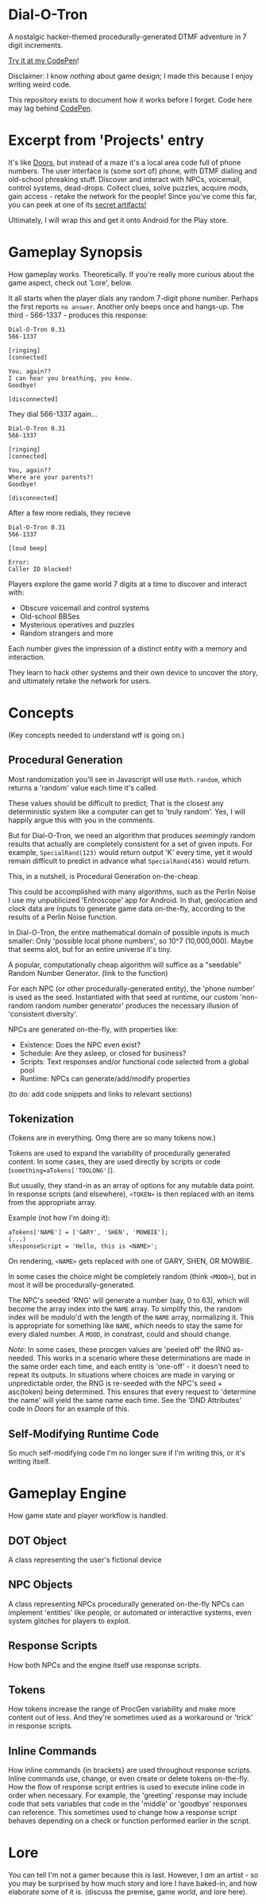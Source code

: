 # Dial-O-Tron
A nostalgic hacker-themed procedurally-generated DTMF adventure in 7 digit increments.

[Try it at my CodePen](https://codepen.io/Unhacker/full/VwowxWL)!

Disclaimer: I know *nothing* about game design; I made this because I enjoy writing weird code.

This repository exists to document how it works before I forget. Code here may lag behind [CodePen](https://codepen.io/Unhacker/full/VwowxWL).

# Excerpt from 'Projects' entry

It's like [Doors](https://github.com/diemastermonkey/doors), but instead of a maze it's a local area code full of phone numbers. The user interface is (some sort of) phone, with DTMF dialing and old-school phreaking stuff. Discover and interact with NPCs, voicemail, control systems, dead-drops. Collect clues, solve puzzles, acquire mods, gain access - retake the network for the people! Since you've come this far, you can peek at one of its [secret artifacts!](https://pastebin.com/raw/sudbDdHF)

Ultimately, I will wrap this and get it onto Android for the Play store.

# Gameplay Synopsis
How gameplay works. Theoretically. If you're really more curious about the game aspect, check out 'Lore', below.

It all starts when the player dials any random 7-digit phone number. Perhaps the first reports `no answer`. Another only beeps once and hangs-up. The third - 566-1337 - produces this response:
```
Dial-O-Tron 0.31
566-1337

[ringing]
[connected]

You, again??
I can hear you breathing, you know.
Goodbye!

[disconnected]
```
They dial 566-1337 again...
```
Dial-O-Tron 0.31
566-1337

[ringing]
[connected]

You, again??
Where are your parents?!
Goodbye!

[disconnected]
```

After a few more redials, they recieve 
```
Dial-O-Tron 0.31
566-1337

[loud beep]

Error:
Caller ID blocked!
```

Players explore the game world 7 digits at a time to discover and interact with:
* Obscure voicemail and control systems
* Old-school BBSes
* Mysterious operatives and puzzles
* Random strangers and more

Each number gives the impression of a distinct entity with a memory and interaction.

They learn to hack other systems and their own device to uncover the story, and ultimately retake the network for users.

# Concepts 
(Key concepts needed to understand wtf is going on.)

## Procedural Generation
Most randomization you'll see in Javascript will use `Math.random`, which returns a 'random' value each time it's called. 

These values should be difficult to predict; That is the closest any deterministic system like a computer can get to 'truly random'. Yes, I will happily argue this with you in the comments.

But for Dial-O-Tron, we need an algorithm that produces *seemingly* random results that actually are completely consistent for a set of given inputs. For example, `SpecialRand(123)` would return output 'K' every time, yet it would remain difficult to predict in advance what `SpecialRand(456)` would return.

This, in a nutshell, is Procedural Generation on-the-cheap.

This could be accomplished with many algorithms, such as the Perlin Noise I use my unpublicized 'Entroscope' app for Android. In that, geolocation and clock data are inputs to generate game data on-the-fly, according to the results of a Perlin Noise function.

In Dial-O-Tron, the entire mathematical domain of possible inputs is much smaller: Only 'possible local phone numbers', so 10^7 (10,000,000). Maybe that seems alot, but for an entire universe it's tiny. 

A popular, computationally cheap algorithm will suffice as a "seedable" Random Number Generator. (link to the function)

For each NPC (or other procedurally-generated entity), the 'phone number' is used as the seed. Instantiated with that seed at runtime, our custom 'non-random random number generator' produces the necessary illusion of 'consistent diversity'.

NPCs are generated on-the-fly, with properties like:

* Existence: Does the NPC even exist?
* Schedule: Are they asleep, or closed for business?
* Scripts: Text responses and/or functional code selected from a global pool
* Runtime: NPCs can generate/add/modify properties

(to do: add code snippets and links to relevant sections)

## Tokenization
(Tokens are in everything. Omg there are so many tokens now.)

Tokens are used to expand the variability of procedurally generated content.  In some cases, they are used directly by scripts or code (`something=aTokens['TOOLONG']`).

But usually, they stand-in as an array of options for any mutable data point. In response scripts (and elsewhere), `<TOKEN>` is then replaced with an items from the appropriate array. 

Example (not how I'm doing it):
```
aTokens['NAME'] = ['GARY', 'SHEN', 'MOWBIE'];
(...)
sResponseScript = 'Hello, this is <NAME>';
```
On rendering, `<NAME>` gets replaced with one of GARY, SHEN, OR MOWBIE. 

In some cases the choice might be completely random (think `<MOOD>`), but in most it will be procedurally-generated.

The NPC's seeded 'RNG' will generate a number (say, 0 to 63), which will become the array index into the `NAME` array. To simplify this, the random index will be modulo'd with the length of the `NAME` array, normalizing it. This is appropriate for something like `NAME`, which needs to stay the same for every dialed number. A `MOOD`, in constrast, could and should change.

*Note*: In some cases, these procgen values are 'peeled off' the RNG as-needed. This works in a scenario where these determinations are made in the same order each time, and each entity is 'one-off' - it doesn't need to repeat its outputs. In situations where choices are made in varying or unpredictable order, the RNG is re-seeded with the NPC's seed + asc(token) being determined. This ensures that every request to 'determine the name' will yield the same name each time. See the 'DND Attributes' code in *Doors* for an example of this.

## Self-Modifying Runtime Code 
So much self-modifying code I'm no longer sure if I'm writing this, or it's writing itself.

# Gameplay Engine
How game state and player workflow is handled. 

## DOT Object
A class representing the user's fictional device

## NPC Objects
A class representing NPCs procedurally generated on-the-fly
NPCs can implement 'entities' like people, or automated or interactive systems, even system glitches for players to exploit.

## Response Scripts
How both NPCs and the engine itself use response scripts.

## Tokens
How tokens increase the range of ProcGen variability and make more content out of less. 
And they're sometimes used as a workaround or 'trick' in response scripts.

## Inline Commands
How inline commands {in brackets} are used throughout response scripts.
Inline commands use, change, or even create or delete tokens on-the-fly.
How the flow of response script entries is used to execute inline code 
in order when necessary. For example, the 'greeting' response may include 
code that sets variables that code in the 'middle' or 'goodbye' responses 
can reference. This sometimes used to change how a response script behaves 
depending on a check or function performed earlier in the script.

# Lore
You can tell I'm not a gamer because this is last. However, I *am* an artist - so 
you may be surprised by how much story and lore I have baked-in, and how elaborate 
some of it is. (discuss the premise, game world, and lore here).


